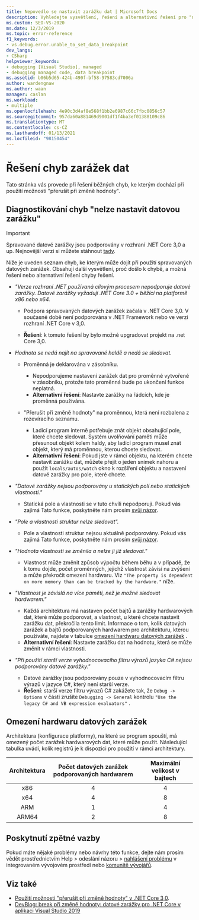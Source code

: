 ```yaml
---
title: Nepovedlo se nastavit zarážku dat | Microsoft Docs
description: Vyhledejte vysvětlení, řešení a alternativní řešení pro "nelze nastavit chyby zarážek dat", ke kterým dochází při změně hodnoty při použití možnosti "přerušit změny".
ms.custom: SEO-VS-2020
ms.date: 12/3/2019
ms.topic: error-reference
f1_keywords:
- vs.debug.error.unable_to_set_data_breakpoint
dev_langs:
- CSharp
helpviewer_keywords:
- debugging [Visual Studio], managed
- debugging managed code, data breakpoint
ms.assetid: b06b5d65-424b-490f-bf58-97583cd7006a
author: wardengnaw
ms.author: waan
manager: caslan
ms.workload:
- multiple
ms.openlocfilehash: 4e90c3d4af8e568f1bb2e6987c66c7fbc0856c57
ms.sourcegitcommit: 957da60a881469d9001df1f4ba3ef01388109c86
ms.translationtype: MT
ms.contentlocale: cs-CZ
ms.lasthandoff: 01/13/2021
ms.locfileid: "98150454"
---
```

# <a name="troubleshooting-data-breakpoint-errors"></a>Řešení chyb zarážek dat
Tato stránka vás provede při řešení běžných chyb, ke kterým dochází při použití možnosti "přerušit při změně hodnoty".

## <a name="diagnosing-unable-to-set-data-breakpoint-errors"></a>Diagnostikování chyb "nelze nastavit datovou zarážku"
> [!IMPORTANT]
> Spravované datové zarážky jsou podporovány v rozhraní .NET Core 3,0 a up. Nejnovější verzi si můžete stáhnout [tady](https://dotnet.microsoft.com/download).

Níže je uveden seznam chyb, ke kterým může dojít při použití spravovaných datových zarážek. Obsahují další vysvětlení, proč došlo k chybě, a možná řešení nebo alternativní řešení chyby řešení.

- *"Verze rozhraní .NET používaná cílovým procesem nepodporuje datové zarážky. Datové zarážky vyžadují .NET Core 3.0 + běžící na platformě x86 nebo x64.*

  - Podpora spravovaných datových zarážek začala v .NET Core 3,0. V současné době není podporována v .NET Framework nebo ve verzi rozhraní .NET Core v 3,0. 
    
  - **Řešení**: k tomuto řešení by bylo možné upgradovat projekt na .net Core 3,0.

- *Hodnota se nedá najít na spravované haldě a nedá se sledovat.*
  - Proměnná je deklarována v zásobníku.
    - Nepodporujeme nastavení zarážek dat pro proměnné vytvořené v zásobníku, protože tato proměnná bude po ukončení funkce neplatná.
    - **Alternativní řešení**: Nastavte zarážky na řádcích, kde je proměnná používána.

  - "Přerušit při změně hodnoty" na proměnnou, která není rozbalena z rozevíracího seznamu.
    - Ladicí program interně potřebuje znát objekt obsahující pole, které chcete sledovat. Systém uvolňování paměti může přesunout objekt kolem haldy, aby ladicí program musel znát objekt, který má proměnnou, kterou chcete sledovat. 
    - **Alternativní řešení**: Pokud jste v rámci objektu, na kterém chcete nastavit zarážku dat, můžete přejít o jeden snímek nahoru a použít `locals/autos/watch` okno k rozšíření objektu a nastavení datové zarážky pro pole, které chcete.

- *"Datové zarážky nejsou podporovány u statických polí nebo statických vlastností."*
    
  - Statická pole a vlastnosti se v tuto chvíli nepodporují. Pokud vás zajímá Tato funkce, poskytněte nám prosím [svůj názor](#provide-feedback).

- *"Pole a vlastnosti struktur nelze sledovat".*

  - Pole a vlastnosti struktur nejsou aktuálně podporovány. Pokud vás zajímá Tato funkce, poskytněte nám prosím [svůj názor](#provide-feedback).

- *"Hodnota vlastnosti se změnila a nelze ji již sledovat."*

  - Vlastnost může změnit způsob výpočtu během běhu a v případě, že k tomu dojde, počet proměnných, jejichž vlastnost závisí na zvýšení a může překročit omezení hardwaru. Viz `"The property is dependent on more memory than can be tracked by the hardware."` níže.

- *"Vlastnost je závislá na více paměti, než je možné sledovat hardwarem."*
    
  - Každá architektura má nastaven počet bajtů a zarážky hardwarových dat, které může podporovat, a vlastnost, u které chcete nastavit zarážku dat, překročila tento limit. Informace o tom, kolik datových zarážek a bajtů podporovaných hardwarem pro architekturu, kterou používáte, najdete v tabulce [omezení hardwaru datových zarážek](#data-breakpoint-hardware-limitations) . 
  - **Alternativní řešení**: Nastavte zarážku dat na hodnotu, která se může změnit v rámci vlastnosti.

- *"Při použití starší verze vyhodnocovacího filtru výrazů jazyka C# nejsou podporovány datové zarážky."*

  - Datové zarážky jsou podporovány pouze v vyhodnocovacím filtru výrazů v jazyce C#, který není starší verze. 
  - **Řešení**: starší verze filtru výrazů C# zakážete tak, že `Debug -> Options` v části zrušíte `Debugging -> General` kontrolu `"Use the legacy C# and VB expression evaluators"` .

## <a name="data-breakpoint-hardware-limitations"></a>Omezení hardwaru datových zarážek

Architektura (konfigurace platformy), na které se program spouští, má omezený počet zarážek hardwarových dat, které může použít. Následující tabulka uvádí, kolik registrů je k dispozici pro použití v rámci architektury.

| Architektura | Počet datových zarážek podporovaných hardwarem | Maximální velikost v bajtech|
| :-------------: |:-------------:| :-------------:|
| x86 | 4 | 4 |
| x64 | 4 | 8 |
| ARM | 1 | 4 |
| ARM64 | 2 | 8 |

## <a name="provide-feedback"></a>Poskytnutí zpětné vazby

Pokud máte nějaké problémy nebo návrhy této funkce, dejte nám prosím vědět prostřednictvím Help > odeslání názoru > [nahlášení problému](../ide/how-to-report-a-problem-with-visual-studio.md) v integrovaném vývojovém prostředí nebo [komunitě vývojářů](https://aka.ms/feedback/suggest?space=8).

## <a name="see-also"></a>Viz také

- [Použití možnosti "přerušit při změně hodnoty" v .NET Core 3,0](using-breakpoints.md#BKMK_set_a_data_breakpoint_native_cplusplus).
- [DevBlog: break při změně hodnoty: datové zarážky pro .NET Core v aplikaci Visual Studio 2019](https://devblogs.microsoft.com/visualstudio/break-when-value-changes-data-breakpoints-for-net-core-in-visual-studio-2019/)
